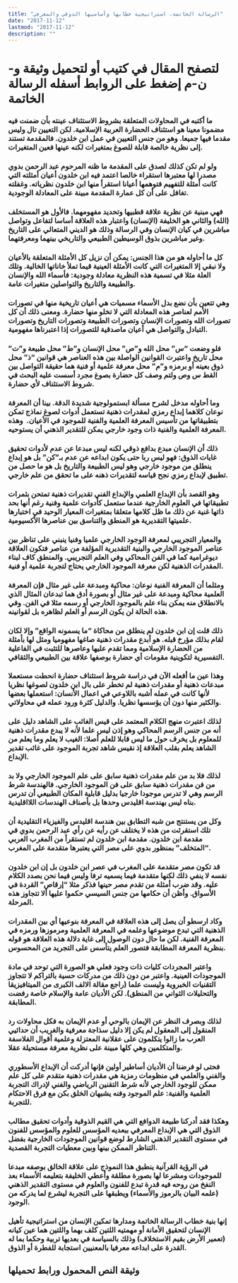 ```yaml
---
title: "الرسالة الخاتمة، استراتيجية خطابها وأساسيها الذوقي والمعرفي"
date: "2017-11-12"
lastmod: "2017-11-12"
description: ""
---
```

# **لتصفح المقال في كتيب أو لتحميل وثيقة و-ن-م إضغط على الروابط أسفله** **الرسالة الخاتمة**

### ما أكتبه في المحاولات المتعلقة بشروط الاستئناف عينته بأن ضمنت فيه مضمونا معينا هو استئناف الحضارة العربية الإسلامية. لكن التعيين تال وليس مقدما فيها جميعا. وهو من جنس التعيين في عمل ابن خلدون. فالمقدمة تستند إلى نظرية خالصة قابلة للصوغ بمتغيرات لكنه عينها فعين المتغيرات.

### ولو لم تكن كذلك لصدق على المقدمة ما ظنه المرحوم عبد الرحمن بدوي مصدرا لها معتبرها استقراء خالصا اعتمد فيه ابن خلدون أعيان أمثلته التي كانت أمثلة للتفهيم فتوهمها أعيانا استقرأ منها ابن خلدون نظرياته. وغفلته تغافل على أن كل عمارة المقدمة مبينة على المعادلة الوجودية.

### فهي مبنية عن نظرية علاقة قطبيها وتحديد مفهومهما. فالأول هو المستخلف (الله) والثاني هو الخليفة (الإنسان) واعتبار هذه العلاقة أساسا لتفاعل وتواصل مباشرين في كيان الإنسان وفي الرسالة وذلك هو الديني المتعالي على التاريخ وغير مباشرين بذوق الوسيطين الطبيعي والتاريخي بينهما ومعرفتهما.

### كل ما أحاوله هو من هذا الجنس: يمكن أن نزيل كل الأمثلة المتعلقة بالأعيان ولا نبقي إلا المتغيرات التي كانت الأمثلة العينية قيما تملأ خاناتها الخالية. وتلك العلة مثلا في تسمية هذه النظرية معادلة وجودية: فأسماء الله والإنسان والطبيعة والتاريخ والتواصلين متغيرات عامة.

### وهي تتعين بأن نضع بدل الأسماء مسميات هي أعيان تاريخية منها في تصورات الأمم لعناصر هذه المعادلة التي لا تخلو منها حضارة. ومعنى ذلك أن كل تصورات الله وتصورات الإنسان وتصورات الطبيعة وتصورات التاريخ وتصورات التبادل والتواصل هي أعيان ماصدقية للتصورات إذا اعتبرناها مفهومية.

### فلو وضعت “س” محل الله و”ص” محل الإنسان و”ط” محل طبيعة و”ت” محل تاريخ واعتبرت القوانين الواصلة بين هذه العناصر هي قوانين “ذ” محل ذوق بعينه أو برمزه و”م” محل معرفة علمية أو فنية هما حقيقة التواصل بين القط س وص ولتم وصف كل حضارة بصوغ مجرد أسست عليه البحث في شروط الاستئناف لأي حضارة.

### وما أحاوله مدخل لشرح مسألة ابستمولوجية شديدة الدقة. بينا أن المعرفة نوعان كلاهما إبداع رمزي لمقدرات ذهنية تستعمل أدوات لصوغ نماذج تمكن بتطبيقاتها من تأسيس المعرفة العلمية والفنية للموجود في الأعيان.  وهذه المعرفة العلمية والفنية ذات وجود خارجي يمكن للتقدير الذهني أن يستوحيه.

### ذلك أن الإنسان مبدع بدافع ذوقي لكنه ليس مبدعا عن عدم لأدوات تحقيق غايات الذوق: فهو ليس ربا حتى يكون ابداعه عن عدم بـ”كن” بل هو إبداع ينطلق من موجود خارجي وهو ليس الطبيعة والتاريخ بل هو ما حصل من تطبيق لإبداع رمزي نجح قياسه لتقديرات ذهنه على ما تحقق من علم خارجي.

### وهو القصد بأن الإبداع العلمي والإبداع الفني تقديرات ذهنية تمتحن بثمرات تطبيقاتها في العلوم الخارجية عندما ستعمل كأدوات علمية وفنية رغم أنها بحد ذاتها غنية عن ذلك ما ظل كلامها متعلقا بمتغيرات المعيار الوحيد في اختبارها علميتها التقديرية هو المنطق والتناسق بين عناصرها الأكسيومية.

### والمعيار التجريبي لمعرفة الوجود الخارجي علميا وفنيا ينبني على تناظر بين عناصر الموجود الخارجي والبنية التقديرية المؤلفة من عناصر فتكون العلاقة ديوغرامية كما في الفن المحاكي وفي العلم التجريبي. والمنطق كاف لبناء المقدرات الذهنية لكن معرفة الموجود الخارجي يحتاج لتجربة علمية أو فنية.

### ومثلما أن المعرفة الفنية نوعان: محاكية ومبدعة على غير مثال فإن المعرفة العلمية محاكية ومبدعة على غير مثال أو بصورة أدق هما تبدعان المثال الذي بالانطلاق منه يمكن بناء علم بالموجود الخارجي أو رسمه مثلا في الفن. وفي هذه الحالة لن يكون الرسم أو العلم لظاهره بل لقوانينه.

### ذلك قلت إن ابن خلدون لم ينطلق من محاكاة “ما يسمونه الواقع” وإلا لكان لقام بذلك مؤرخ قبله. هو أبدع مقدرات ذهنية صاغها مفهوميا ومثل لها بأمثلة من الحضارة الإسلامية ومما تقدم عليها وعاصرها للتثبت في الفاعلية التفسيرية لتكوينية مقومات أي حضارة بوصفها علاقة بين الطبيعي والثقافي.

### وهذا عين ما أفعله الآن في دراسة شروط استئناف حضارة انحطت مستعملا مبدعات ذهنية أو مقدرات ذهنية لم تخطر على بال ابن خلدون لصوغها نظريا لأنها كانت في عمله أشبه باللاوعي في اعمال الأنسان: استعملها بعضها والكثير منها دون أن يؤسسها نظريا. والدليل كثرة ورود عمله في محاولاتي.

### لذلك اعتبرت منهج الكلام المعتمد على قيس الغائب على الشاهد دليل على أنه من جنس الرسم المحاكي وهو إذن ليس علما لأنه لا يبدع مقدرات ذهنية للمعلوم بل يخرف حول ما ليس قابلا للعلم أصلا: الغيب لا يعلم وما يعلم من الشاهد يعلم بقلب العلاقة إذ نقيس شاهد تجربة الموجود على غائب تقدير الإبداع.

### لذلك فلا بد من علم مقدرات ذهنية سابق على علم الموجود الخارجي ولا بد من فن مقدرات ذهنية سابق على فن الموجود الخارجي. فالهندسة شرط الرسم وهي لا تدرس موجودا خارجيا بدليل قابلية المكان الطبيعي أن تدرس بناه ليس بهندسة اقليدس وحدها بل بأصناف الهندسات اللااقليدية.

### وكل من يستنتج من شبه التطابق بين هندسة اقليدس والفيزياء التقليدية أن تلك استقرئت من هذه لا يختلف عن رأيه عن رأي عبد الرحمن بدوي في مقدمة ابن خلدون. مقدمة ابن خلدون لم تستقرأ من المغرب العربي “المتخلف” بمنظور بدوي على مصر التي يعتبرها متقدمة على المغرب.

### قد تكون مصر متقدمة على المغرب في عصر ابن خلدون بل إن ابن خلدون نفسه لا ينفي ذلك لكنها متقدمة فيما يسميه ترفا وليس فيما نحن بصدد الكلام عليه. وقد ضرب أمثلة من تقدم مصر حينها فذكر مثلا “إرقاص” القردة في الأسواق. وأظن أن حكامها من جنس السيسي حكموا عليها ألا تتجاوز هذه المرحلة.

### وكاد ارسطو أن يصل إلى هذه العلاقة في المعرفة بنوعيها أي بين المقدرات الذهنية التي تبدع موضوعها وعلمه في المعرفة العلمية ومرموزها ورمزه في المعرفة الفنية. لكن ما حال دون الوصول إلى غاية دلالة هذه العلاقة هو قوله بنظرية المعرفة المطابقة فتصور العلم يتأسس على التجريد من المحسوس.

### واعتبر المجردات كليات ذات وجود فعلي هو الصورة التي توحد في مادة الموجودات العينية. واعتبر من دون ذلك من مدركات حسية بالتراكم لا تتجاوز التقنيات الخبروية وليست علما (راجع مقالة الالف الكبرى من الميتافيزيقا والتحليلات الثواني من المنطق). لكن الأديان عامة والإسلام خاصة رفضت المطابقة.

### لذلك وبصرف النظر عن الإيمان بالوحي أو عدم الإيمان به فكل محاولات رد المنقول إلى المعقول لم يكن إلا دليل سذاجة معرفية والغريب أن حداثيي العرب ما زالوا يتكلمون على عقلانية المعتزلة وعلمية أقوال الفلاسفة والمتكلمين وهي كلها مبينة على نظرية معرفة مستحيلة عقلا.

### فحتى لو فرضنا أن الأديان أساطير أولين فإنها أدركت أن الإبداع الأسطوري والفني والعلمي في منظومات رمزية هي مقدرات ذهنية متقدم على كل علم ممكن للوجود الخارجي لأنه شرط التقنين الرياضي والفني لإدراك التجربة العلمية والفنية: علم الموجود وفنه يشبهان الخلق بكن مع فرق الاحتكام للتجربة.

### وهكذا فقد أدركنا طبيعة الدوافع التي هي القيم الذوقية وأدوات تحقيق مطالب الذوق التي هي الإبداع المعرفي ببعديه المؤسس للعلوم والمؤسس للفنون في مستوى التقدير الذهني الشارط لوضع قوانين الموجودات الخارجية بفضل التناظر الممكن بينها وبين معطيات التجربة القصدية.

### في الرؤية القرآنية ينطبق هذا النموذج على علاقة الخالق بوصفه مبدعا للموجودات ومشرعا لها بصورة مطلقة وأعطي الخليفة بتعليمه الأسماء بعد النفخ من روحه فيه قدرة تبدع للفنون والعلوم في مستوى التقدير الذهني (علمه البيان بالرموز والأسماء) ويطبقها على التجربة ليشرع لما يدركه من الوجود.

### إنها بنية خطاب الرسالة الخاتمة ومدارها تمكين الإنسان من استراتيجية تأهيل الإنسان لتحقيق الأمانة أو مهمتيه اللتين كلف بهما واللتين هما عين كيانه (تعمير الأرض بقيم الاستخلاف) وذلك بالسياسة في بعديها تربية وحكما بما له القدرة على ابداعه معرفيا بالمعنيين استجابة للفطرة أو الذوق.

## وثيقة النص المحمول ورابط تحميلها

###